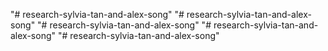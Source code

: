 "# research-sylvia-tan-and-alex-song" 
"# research-sylvia-tan-and-alex-song" 
"# research-sylvia-tan-and-alex-song" 
"# research-sylvia-tan-and-alex-song" 
"# research-sylvia-tan-and-alex-song" 
